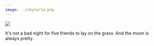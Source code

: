 ```yaml
---
image: ../shyle/1a.png
---
```

<img src="{{page.image}}"> <br>

It's not a bad night for five friends to lay on the grass. And the moon is always pretty.
